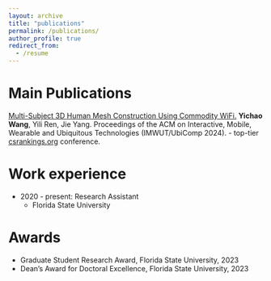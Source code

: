 ```yaml
---
layout: archive
title: "publications"
permalink: /publications/
author_profile: true
redirect_from:
  - /resume
---
```


Main Publications
======
[Multi-Subject 3D Human Mesh Construction Using Commodity WiFi.](../assets/)
**Yichao Wang**, Yili Ren, Jie Yang.
Proceedings of the ACM on Interactive, Mobile, Wearable and Ubiquitous Technologies (IMWUT/UbiComp 2024). - top-tier [csrankings.org](https://csrankings.org/) conference.



Work experience
======
* 2020 - present: Research Assistant
  * Florida State University
  
Awards
======
* Graduate Student Research Award, Florida State University, 2023
* Dean’s Award for Doctoral Excellence, Florida State University, 2023


